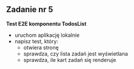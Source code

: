 <!-- _class: time20 -->

## Zadanie nr 5

**Test E2E komponentu TodosList**

- uruchom aplikację lokalnie
- napisz test, który:
  - otwiera stronę
  - sprawdza, czy lista zadań jest wyświetlana
  - sprawdza, ile kart zadań się renderuje

